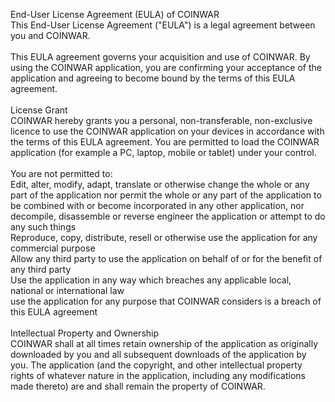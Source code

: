 End-User License Agreement (EULA) of COINWAR<br />
This End-User License Agreement (&quot;EULA&quot;) is a legal agreement between you and COINWAR.<br />
<br />
This EULA agreement governs your acquisition and use of COINWAR. By using the COINWAR application, you are confirming your acceptance of the application and agreeing to become bound by the terms of this EULA agreement.<br />
<br />
License Grant<br />
COINWAR hereby grants you a personal, non-transferable, non-exclusive licence to use the COINWAR application on your devices in accordance with the terms of this EULA agreement.  You are permitted to load the COINWAR application (for example a PC, laptop, mobile or tablet) under your control.<br />
<br />
You are not permitted to:<br />
Edit, alter, modify, adapt, translate or otherwise change the whole or any part of the application nor permit the whole or any part of the application to be combined with or become incorporated in any other application, nor decompile, disassemble or reverse engineer the application or attempt to do any such things<br />
Reproduce, copy, distribute, resell or otherwise use the application for any commercial purpose<br />
Allow any third party to use the application on behalf of or for the benefit of any third party<br />
Use the application in any way which breaches any applicable local, national or international law<br />
use the application for any purpose that COINWAR considers is a breach of this EULA agreement<br />
<br />
Intellectual Property and Ownership<br />
COINWAR shall at all times retain ownership of the application as originally downloaded by you and all subsequent downloads of the application by you. The application (and the copyright, and other intellectual property rights of whatever nature in the application, including any modifications made thereto) are and shall remain the property of COINWAR.